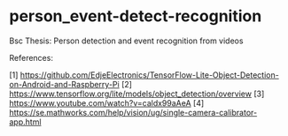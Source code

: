 # person_event-detect-recognition
Bsc Thesis: Person detection and event recognition from videos


References: 

[1] https://github.com/EdjeElectronics/TensorFlow-Lite-Object-Detection-on-Android-and-Raspberry-Pi
[2] https://www.tensorflow.org/lite/models/object_detection/overview
[3] https://www.youtube.com/watch?v=caldx99aAeA
[4] https://se.mathworks.com/help/vision/ug/single-camera-calibrator-app.html
